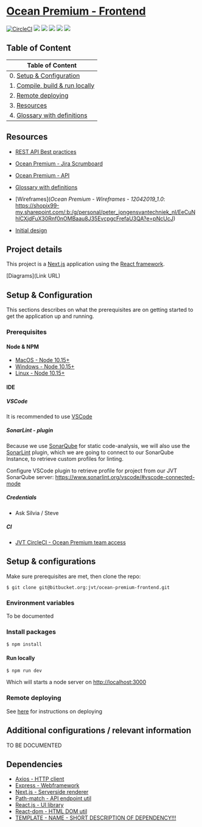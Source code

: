 # [Ocean Premium - Frontend](https://op-dev.jongensvantechniek.nl)


[![CircleCI](https://circleci.com/bb/oceanpremium/ocean-premium-api/tree/feature%2Fskeleton.svg?style=svg&circle-token=384a2a280e94bb67b80b424940eb58d7c41b1d69)](https://circleci.com/bb/oceanpremium/ocean-premium-api/tree/feature%2Fskeleton)
![](https://sonar.jongensvantechniek.nl/api/project_badges/measure?project=com.oceanpremium.api&metric=alert_status)
![](https://sonar.jongensvantechniek.nl/api/project_badges/measure?project=com.oceanpremium.api&metric=bugs)
![](https://sonar.jongensvantechniek.nl/api/project_badges/measure?project=com.oceanpremium.api&metric=code_smells)
![](https://sonar.jongensvantechniek.nl/api/project_badges/measure?project=com.oceanpremium.api&metric=coverage)
![](https://sonar.jongensvantechniek.nl/api/project_badges/measure?project=com.oceanpremium.api&metric=vulnerabilities)

## Table of Content

| Table of Content                                                             |
|------------------------------------------------------------------------------|
| 0. [Setup & Configuration](#markdown-header-setup-&-configuration)           |
| 1. [Compile, build & run locally](#markdown-header-compile,-build-&-run)     |
| 2. [Remote deploying](#markdown-header-remote-deploying)                     |
| 3. [Resources](#markdown-header-resources)                                   |
| 4. [Glossary with definitions](https://bitbucket.org/oceanpremium/ocean-premium-api/wiki/Glossary)

## Resources

- [REST API Best practices](https://github.com/tfredrich/RestApiTutorial.com/raw/master/media/RESTful%20Best%20Practices-v1_2.pdf)

- [Ocean Premium - Jira Scrumboard](https://dudesoftechnology.atlassian.net/jira/software/projects/OP/boards/53)

- [Ocean Premium - API]()

- [Glossary with definitions](https://bitbucket.org/oceanpremium/ocean-premium-api/wiki/Glossary)

- [Wireframes](*Ocean Premium - Wireframes - 12042019_1.0*: https://shopix99-my.sharepoint.com/:b:/g/personal/peter_jongensvantechniek_nl/EeCuNhlCXjdFuX30Rnf0nOMBaau8J35EvcpgcFrefaU3QA?e=pNcUcJ)

- [Initial design](https://www.figma.com/proto/0KBc0Pattj9Cc9ov7akc3VFD/Ocean-Premium?node-id=178%3A1962&viewport=468%2C522%2C0.778865&scaling=min-zoom&redirected=1)

## Project details
This project is a [Next.js](https://nextjs.org/) application using the [React framework](https://reactjs.org/).

[Diagrams](Link URL)

## Setup & Configuration

This sections describes on what the prerequisites are on getting started to get the application up and running.

### Prerequisites

#### Node & NPM

- [MacOS - Node 10.15+](https://nodejs.org/en/download/)
- [Windows - Node 10.15+](https://nodejs.org/en/download/)
- [Linux - Node 10.15+](https://nodejs.org/en/download/)

#### IDE

##### VSCode

It is recommended to use [VSCode](https://code.visualstudio.com/)

##### SonarLint - plugin

Because we use [SonarQube](http://sonarqube.org) for static code-analysis, we will also use the [SonarLint](https://www.sonarlint.org) plugin, which we are going to connect to our SonarQube Instance, to retrieve custom profiles for linting.

Configure VSCode plugin to retrieve profile for project from our JVT SonarQube server:
https://www.sonarlint.org/vscode/#vscode-connected-mode

##### Credentials

- Ask Silvia / Steve

##### CI
- [JVT CircleCI - Ocean Premium team access](https://circleci.com/bb/jvt/oceanpremium)

## Setup & configurations

Make sure prerequisites are met, then clone the repo:

```shell
$ git clone git@bitbucket.org:jvt/ocean-premium-frontend.git
```

### Environment variables

To be documented


### Install packages

```shell
$ npm install
```

#### Run locally

```shell
$ npm run dev
```

Which will starts a node server on [http://localhost:3000](http://localhost:3000)
### Remote deploying

See [here](Remote%20deploying) for instructions on deploying

## Additional configurations / relevant information

TO BE DOCUMENTED

## Dependencies

- [Axios - HTTP client](https://github.com/axios/axios)
- [Express - Webframework](https://github.com/expressjs/express)
- [Next.js - Serverside renderer](https://nextjs.org/)
- [Path-match - API endpoint util](https://github.com/pillarjs/path-match)
- [React.js - UI library](https://reactjs.org/)
- [React-dom - HTML DOM util](https://reactjs.org/docs/react-dom.html)
- [TEMPLATE - NAME - SHORT DESCRIPTION OF DEPENDENCY!!!](https://github.com/defunctzombie/node-url)